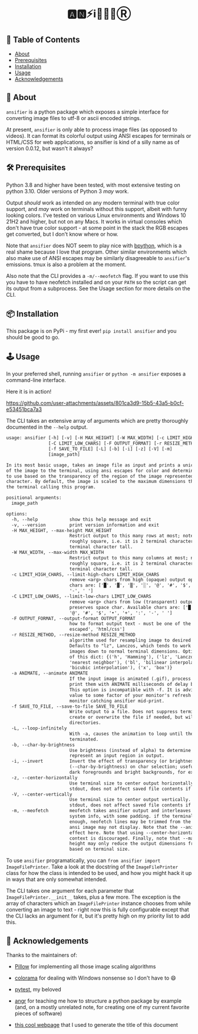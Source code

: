 <h1 align="center">🅰️🅽⚡️ℹ️🎏💈📧Ⓡ</h1>


## 📜 Table of Contents

- [About](#about)
- [Prerequisites](#prereqs)
- [Installation](#installation)
- [Usage](#usage)
- [Acknowledgements](#acknowledgements)

## 🧐 About <a name = "about"></a>

`ansifier` is a python package which exposes a simple interface
for converting image files to utf-8 or ascii encoded strings.

At present, `ansifier` is only able to process image files (as opposed to videos).
It can format its colorful output using ANSI escapes for terminals
or HTML/CSS for web applications, so ansifier is kind of a silly name
as of version 0.0.12, but wasn't it always?

## 🛠 Prerequisites <a name = "prereqs"></a>

Python 3.8 and higher have been tested, with most extensive testing on python 3.10.
Older versions of Python 3 *may* work.

Output *should* work as intended on any modern terminal with
true color support, and *may* work on terminals without this support,
albeit with funny looking colors. I've tested on various Linux environments and Windows
10 21H2 and higher, but not on any Macs. It works in virtual consoles which don't have true
color support - at some point in the stack the RGB escapes get converted, but I don't know
where or how.

Note that `ansifier` does NOT seem to play nice with
[bpython](https://bpython-interpreter.org/),
which is a real shame because I love that program.
Other similar environments which also make use of ANSI escapes may be similarly
disagreeable to `ansifier`'s emissions. tmux is also a problem at the moment.

Also note that the CLI provides a `-m/--meofetch` flag. If you want to use this you
have to have neofetch installed and on your `PATH` so the script can get its
output from a subprocess. See the Usage section for more details on the CLI.

## 📦 Installation <a name = "installation"></a>

This package is on PyPi - my first ever! `pip install ansifier` and you should be good to go.

## 🕹️ Usage <a name="usage"></a>

In your preferred shell, running `ansifier` or `python -m ansifier` exposes a command-line interface.

Here it is in action!


https://github.com/user-attachments/assets/801ca3d9-15b5-43a5-b0cf-e53451bca7a3



The CLI takes an extensive array of arguments which are pretty thoroughly documented in the `--help` output.

```txt
usage: ansifier [-h] [-v] [-H MAX_HEIGHT] [-W MAX_WIDTH] [-c LIMIT_HIGH_CHARS]
                [-C LIMIT_LOW_CHARS] [-F OUTPUT_FORMAT] [-r RESIZE_METHOD] [-a ANIMATE]
                [-f SAVE_TO_FILE] [-L] [-b] [-i] [-z] [-V] [-m]
                [image_path]

In its most basic usage, takes an image file as input and prints a unicode representation
of the image to the terminal, using ansi escapes for color and determining what character
to use based on the transparency of the region of the image represented by that
character. By default, the image is scaled to the maximum dimensions that will fit within
the terminal calling this program.

positional arguments:
  image_path

options:
  -h, --help            show this help message and exit
  -v, --version         print version information and exit
  -H MAX_HEIGHT, --max-height MAX_HEIGHT
                        Restrict output to this many rows at most; note that a cell is
                        roughly square, i.e. it is 2 terminal characters wide and 1
                        terminal character tall.
  -W MAX_WIDTH, --max-width MAX_WIDTH
                        Restrict output to this many columns at most; note that a cell is
                        roughly square, i.e. it is 2 terminal characters wide and 1
                        terminal character tall.
  -c LIMIT_HIGH_CHARS, --limit-high-chars LIMIT_HIGH_CHARS
                        remove <arg> chars from high (opaque) output options; Available
                        chars are: ['█', '▓', '▒', '░', '@', '#', '$', '•', '+', ':',
                        '-', ' ']
  -C LIMIT_LOW_CHARS, --limit-low-chars LIMIT_LOW_CHARS
                        remove <arg> chars from low (transparent) output options;
                        preserves space char. Available chars are: ['█', '▓', '▒', '░',
                        '@', '#', '$', '•', '+', ':', '-', ' ']
  -F OUTPUT_FORMAT, --output-format OUTPUT_FORMAT
                        how to format output text - must be one of the following: ['ansi-
                        escaped', 'html/css']
  -r RESIZE_METHOD, --resize-method RESIZE_METHOD
                        algorithm used for resampling image to desired output dimensions.
                        Defaults to "lz", Lanczos, which tends to work best when scaling
                        images down to normal terminal dimensions. Options are the keys
                        of this dict: {('h', 'Hamming'), ('lz', 'Lanczos'), ('n',
                        'nearest neighbor'), ('bl', 'bilinear interpolation'), ('bc',
                        'bicubic interpolation'), ('x', 'box')}
  -a ANIMATE, --animate ANIMATE
                        If the input image is animated (.gif), process all keyframes and
                        print them with ANIMATE milliseconds of delay between frames.
                        This option is incompatible with -f. It is advisable to set this
                        value to some factor of your monitor's refresh rate to avoid your
                        monitor catching ansifier mid-print.
  -f SAVE_TO_FILE, --save-to-file SAVE_TO_FILE
                        Write output to a file. Does not suppress terminal output. Will
                        create or overwrite the file if needed, but will not create new
                        directories.
  -L, --loop-infinitely
                        With -a, causes the animation to loop until the program is
                        terminated.
  -b, --char-by-brightness
                        Use brightness (instead of alpha) to determine character used to
                        represent an input region in output.
  -i, --invert          Invert the effect of transparency (or brightness when using -b
                        (--char-by-brightness) on char selection; useful for images with
                        dark foregrounds and bright backgrounds, for example
  -z, --center-horizontally
                        Use terminal size to center output horizontally. Only affects
                        stdout, does not affect saved file contents if any
  -V, --center-vertically
                        Use terminal size to center output vertically. Only affects
                        stdout, does not affect saved file contents if any
  -m, --meofetch        meofetch takes ansifier output and interleaves it with neofetch
                        system info, with some padding. if the terminal isn't large
                        enough, neofetch lines may be trimmed from the bottom, and/or the
                        ansi image may not display. Note that the --animate option has no
                        effect here. Note that using --center-horizontally in this
                        context is discouraged. Finally, note that --max-width and --max-
                        height may only reduce the output dimensions from those found
                        based on terminal size.
```

To use `ansifier` programatically, you can `from ansifier import ImageFilePrinter`.
Take a look at the docstring of the `ImageFilePrinter` class for how the class
is intended to be used, and how you might hack it up in ways that are only somewhat intended.

The CLI takes one argument for each parameter that `ImageFilePrinter.__init__` takes,
plus a few more. The exception is the array of characters which an `ImageFilePrinter` instance
chooses from while converting an image to text - right now this is fully configurable except that
the CLI lacks an argument for it, but it's pretty high on my priority list to add this.

## 🙏 Acknowledgements  <a name = "acknowledgements"></a>

Thanks to the maintainers of:

* [Pillow](https://github.com/python-pillow/Pillow) for implementing
all those image scaling algorithms

* [colorama](https://github.com/tartley/colorama) for dealing with Windows nonsense
  so I don't have to 😄

* [pytest](https://docs.pytest.org/en/8.0.x/), my beloved

* [angr](https://github.com/angr/angr) for teaching me how to structure a python package by example
  (and, on a mostly unrelated note, for creating one of my current favorite pieces of software)

* [this cool webpage](https://stevenacoffman.github.io/homoglyphs/) that I used to generate the title of this document
